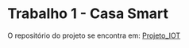 # Trabalho 1 - Casa Smart
O repositório do projeto se encontra em:
[Projeto_IOT](https://github.com/GUI-FERREIRA/Projeto_IOT)
